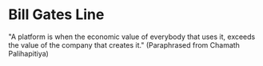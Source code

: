 # Bill Gates Line

"A platform is when the economic value of everybody that uses it, exceeds the value of the company that creates it." (Paraphrased from Chamath Palihapitiya)